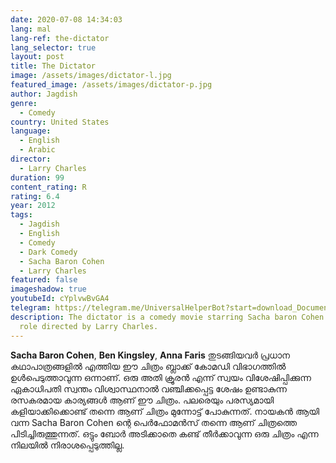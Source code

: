 ```yaml
---
date: 2020-07-08 14:34:03
lang: mal
lang-ref: the-dictator
lang_selector: true
layout: post
title: The Dictator
image: /assets/images/dictator-l.jpg
featured_image: /assets/images/dictator-p.jpg
author: Jagdish
genre:
  - Comedy
country: United States
language:
  - English
  - Arabic
director:
  - Larry Charles
duration: 99
content_rating: R
rating: 6.4
year: 2012
tags:
  - Jagdish
  - English
  - Comedy
  - Dark Comedy
  - Sacha Baron Cohen
  - Larry Charles
featured: false
imageshadow: true
youtubeId: cYplvwBvGA4
telegram: https://telegram.me/UniversalHelperBot?start=download_Document_898
description: The dictator is a comedy movie starring Sacha baron Cohen in lead
  role directed by Larry Charles.
---
```

**Sacha Baron Cohen**, **Ben Kingsley**, **Anna Faris** തുടങ്ങിയവർ പ്രധാന കഥാപാത്രങ്ങളിൽ എത്തിയ ഈ ചിത്രം ബ്ലാക്ക് കോമഡി വിഭാഗത്തിൽ ഉൾപെടുത്താവുന്ന ഒന്നാണ്.
ഒരു അതി ക്രൂരൻ എന്ന് സ്വയം വിശേഷിപ്പിക്കുന്ന ഏകാധിപതി സ്വന്തം വിശ്വാസ്ഥനാൽ വഞ്ചിക്കപ്പെട്ട ശേഷം ഉണ്ടാകുന്ന രസകരമായ കാര്യങ്ങൾ ആണ് ഈ ചിത്രം.
പലരെയും പരസ്യമായി കളിയാക്കിക്കൊണ്ട് തന്നെ ആണ് ചിത്രം മുന്നോട്ട് പോകുന്നത്.
നായകൻ ആയി വന്ന Sacha Baron Cohen ന്റെ പെർഫോമൻസ് തന്നെ ആണ് ചിത്രത്തെ പിടിച്ചിരുത്തുന്നത്.
ഒട്ടും ബോർ അടിക്കാതെ കണ്ട് തീർക്കാവുന്ന ഒരു ചിത്രം എന്ന നിലയിൽ നിരാശപ്പെടുത്തില്ല.